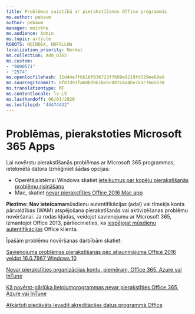 ```yaml
---
title: Problēmas saistībā ar pierakstīšanos Office programmās
ms.author: pebaum
author: pebaum
manager: mnirkhe
ms.audience: Admin
ms.topic: article
ROBOTS: NOINDEX, NOFOLLOW
localization_priority: Normal
ms.collection: Adm_O365
ms.custom:
- "9000571"
- "2574"
ms.openlocfilehash: 11d44e7f6616f936723f7609e9219fd529ee68e6
ms.sourcegitcommit: bf87d91fa60bd961bc6c887c4a4be7a3c7665b38
ms.translationtype: MT
ms.contentlocale: lv-LV
ms.lasthandoff: 06/01/2020
ms.locfileid: "44474432"
---
```

# <a name="issues-signing-into-microsoft-365-apps"></a>Problēmas, pierakstoties Microsoft 365 Apps

Lai novērstu pierakstīšanās problēmas ar Microsoft 365 programmas, ietekmētā datora Izmēģiniet šādas opcijas:  

- Operētājsistēmai Windows skatiet [ieteikumus par kopēju pierakstīšanās problēmu risināšanu](https://docs.microsoft.com/office365/troubleshoot/administration/disabling-adal-wam-not-recommended#recommendations-on-resolving-common-sign-in-issues)
- Mac, skatiet [nevar pierakstīties Office 2016 Mac app](https://docs.microsoft.com/office365/troubleshoot/authentication/sign-in-to-office-2016-for-mac-fail)

**Piezīme:** **Nav ieteicama**mūsdienu autentifikācijas (adal) vai tīmekļa konta pārvaldības (WAM) atspējošana pierakstīšanās vai aktivizēšanas problēmu novēršanai. Ja rodas kļūdas, veidojot savienojumu ar Microsoft 365, izmantojot Office 2013, pārliecinieties, ka [iespējojat mūsdienu autentifikācijas](https://docs.microsoft.com/office365/admin/security-and-compliance/enable-modern-authentication) Office klienta.

Īpašām problēmu novēršanas darbībām skatiet:

[Savienojuma problēmas pierakstīšanās pēc atjauninājuma Office 2016 veidot 16.0.7967 Windows 10](https://docs.microsoft.com/office365/troubleshoot/administration/connection-issue-when-sign-in-office-2016)  

[Nevar pierakstīties organizācijas kontu, piemēram, Office 365, Azure vai InTune](https://docs.microsoft.com/office365/troubleshoot/authentication/sign-in-to-office-365-azure-intune)

[Kā novērst-pārlūka lietojumprogrammas nevar pierakstīties Office 365, Azure vai InTune](https://support.office.com/article/how-to-troubleshoot-non-browser-apps-that-can-t-sign-in-to-office-365-azure-or-intune-3ba1b268-66f6-462c-b0e5-070f5c2603c1?ui=en-US&rs=en-US&ad=US)

[Atkārtoti piedāvāts ievadīt akreditācijas datus programmā Office](https://docs.microsoft.com/office365/troubleshoot/authentication/access-denied-when-connect-to-office-365)